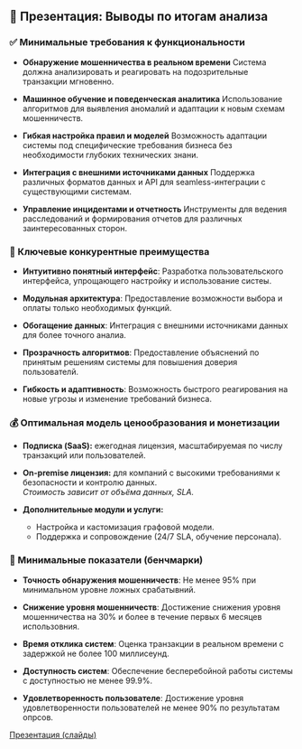 
## 🧾 Презентация: Выводы по итогам анализа

### ✅ Минимальные требования к функциональности

- **Обнаружение мошенничества в реальном времени** Система должна анализировать и реагировать на подозрительные транзакции мгновенно.

- **Машинное обучение и поведенческая аналитика** Использование алгоритмов для выявления аномалий и адаптации к новым схемам мошенничеств.

- **Гибкая настройка правил и моделей** Возможность адаптации системы под специфические требования бизнеса без необходимости глубоких технических знани.

- **Интеграция с внешними источниками данных** Поддержка различных форматов данных и API для seamless-интеграции с существующими системам.

- **Управление инцидентами и отчетность** Инструменты для ведения расследований и формирования отчетов для различных заинтересованных сторон.

### 🌟 Ключевые конкурентные преимущества

- **Интуитивно понятный интерфейс**: Разработка пользовательского интерфейса, упрощающего настройку и использование систеы.

- **Модульная архитектура**: Предоставление возможности выбора и оплаты только необходимых функций.

- **Обогащение данных**: Интеграция с внешними источниками данных для более точного аналиа.

- **Прозрачность алгоритмов**: Предоставление объяснений по принятым решениям системы для повышения доверия пользователй.

- **Гибкость и адаптивность**: Возможность быстрого реагирования на новые угрозы и изменение требований бизнеcа.

### 💰 Оптимальная модель ценообразования и монетизации

- **Подписка (SaaS):** ежегодная лицензия, масштабируемая по числу транзакций или пользователей.

- **On-premise лицензия:** для компаний с высокими требованиями к безопасности и контролю данных.  
    _Стоимость зависит от объёма данных, SLA._

- **Дополнительные модули и услуги:**
    - Настройка и кастомизация графовой модели.
    - Поддержка и сопровождение (24/7 SLA, обучение персонала).

### 📏 Минимальные показатели (бенчмарки)

- **Точность обнаружения мошенничеств**: Не менее 95% при минимальном уровне ложных срабатывний.

- **Снижение уровня мошенничеств**: Достижение снижения уровня мошенничества на 30% и более в течение первых 6 месяцев использовния.

- **Время отклика систем**: Оценка транзакции в реальном времени с задержкой не более 100 миллисеунд.

- **Доступность систем**: Обеспечение бесперебойной работы системы с доступностью не менее 99.9%.

- **Удовлетворенность пользователе**: Достижение уровня удовлетворенности пользователей не менее 90% по результатам опрсов.



[Презентация (слайды)](https://docs.google.com/presentation/d/1aVIMna5RpPBu4r07dqlUMSL8nLsmAdBD/edit?usp=sharing&ouid=107449541005844775418&rtpof=true&sd=true)